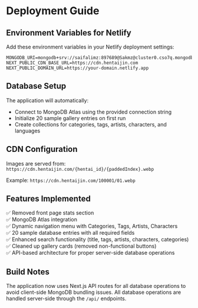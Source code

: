 # Deployment Guide

## Environment Variables for Netlify

Add these environment variables in your Netlify deployment settings:

```
MONGODB_URI=mongodb+srv://saifalimz:897689@Sakmz@cluster0.cso7q.mongodb.net/
NEXT_PUBLIC_CDN_BASE_URL=https://cdn.hentaijin.com
NEXT_PUBLIC_DOMAIN_URL=https://your-domain.netlify.app
```

## Database Setup

The application will automatically:

- Connect to MongoDB Atlas using the provided connection string
- Initialize 20 sample gallery entries on first run
- Create collections for categories, tags, artists, characters, and languages

## CDN Configuration

Images are served from: `https://cdn.hentaijin.com/{hentai_id}/{paddedIndex}.webp`

Example: `https://cdn.hentaijin.com/100001/01.webp`

## Features Implemented

✅ Removed front page stats section  
✅ MongoDB Atlas integration  
✅ Dynamic navigation menu with Categories, Tags, Artists, Characters  
✅ 20 sample database entries with all required fields  
✅ Enhanced search functionality (title, tags, artists, characters, categories)  
✅ Cleaned up gallery cards (removed non-functional buttons)  
✅ API-based architecture for proper server-side database operations

## Build Notes

The application now uses Next.js API routes for all database operations to avoid client-side MongoDB bundling issues. All database operations are handled server-side through the `/api/` endpoints.
